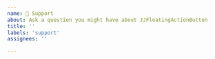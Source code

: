 ```yaml
---
name: 🤗 Support
about: Ask a question you might have about JJFloatingActionButton
title: ''
labels: 'support'
assignees: ''

---
```


<!--
What can we help you with?

In some cases it can be really helpful to provide a short example of your code.
If so, please wrap these code blocks in backticks, like this:

```swift
*your code goes here*
```

The code will automatically get its syntax highlighted, and doesn't need to be indented 4 spaces to be shown as code.
-->
